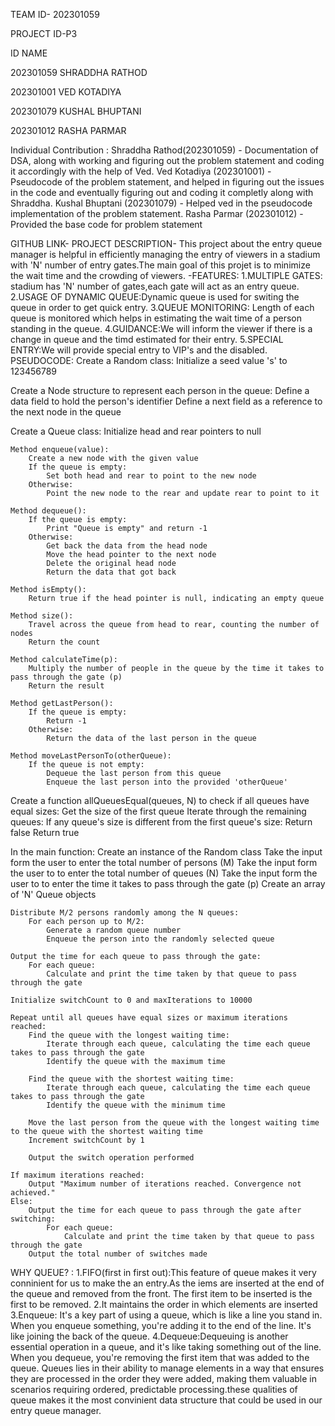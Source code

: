 TEAM ID- 202301059

PROJECT ID-P3

ID                                NAME 

202301059                         SHRADDHA RATHOD

202301001                         VED KOTADIYA

202301079                         KUSHAL BHUPTANI

202301012                         RASHA PARMAR


Individual Contribution : 
Shraddha Rathod(202301059) - Documentation of DSA, along with working and figuring out the problem statement and coding it accordingly with the help of Ved.
Ved Kotadiya (202301001) - Pseudocode of the problem statement, and helped in figuring out the issues in the code and eventually figuring out and coding it completly along with Shraddha.
Kushal Bhuptani (202301079) - Helped ved in the pseudocode implementation of the problem statement.
Rasha Parmar (202301012) - Provided the base code for problem statement 

GITHUB LINK-
PROJECT DESCRIPTION- This project about the entry queue manager is helpful in efficiently managing the entry of viewers in a stadium with 'N' number of entry gates.The main goal of this projet is to minimize the wait time and the crowding of viewers.
       -FEATURES:
        1.MULTIPLE GATES: stadium has 'N' number of gates,each gate will act as an entry queue.
        2.USAGE OF DYNAMIC QUEUE:Dynamic queue is used for switing the queue in order to get quick entry.
        3.QUEUE MONITORING: Length of each queue is monitored which helps in estimating the wait time of a person standing in the queue.
        4.GUIDANCE:We will inform the viewer if there is a change in queue and the timd estimated for their entry.
        5.SPECIAL ENTRY:We will provide special entry to VIP's and the disabled.
PSEUDOCODE:
Create a Random class:
    Initialize a seed value 's' to 123456789

Create a Node structure to represent each person in the queue:
    Define a data field to hold the person's identifier
    Define a next field as a reference to the next node in the queue

Create a Queue class:
    Initialize head and rear pointers to null

    Method enqueue(value):
        Create a new node with the given value
        If the queue is empty:
            Set both head and rear to point to the new node
        Otherwise:
            Point the new node to the rear and update rear to point to it

    Method dequeue():
        If the queue is empty:
            Print "Queue is empty" and return -1
        Otherwise:
            Get back the data from the head node
            Move the head pointer to the next node
            Delete the original head node
            Return the data that got back

    Method isEmpty():
        Return true if the head pointer is null, indicating an empty queue

    Method size():
        Travel across the queue from head to rear, counting the number of nodes
        Return the count

    Method calculateTime(p):
        Multiply the number of people in the queue by the time it takes to pass through the gate (p)
        Return the result

    Method getLastPerson():
        If the queue is empty:
            Return -1
        Otherwise:
            Return the data of the last person in the queue

    Method moveLastPersonTo(otherQueue):
        If the queue is not empty:
            Dequeue the last person from this queue
            Enqueue the last person into the provided 'otherQueue'

Create a function allQueuesEqual(queues, N) to check if all queues have equal sizes:
    Get the size of the first queue
    Iterate through the remaining queues:
        If any queue's size is different from the first queue's size:
            Return false
    Return true

In the main function:
    Create an instance of the Random class
    Take the input form the user to enter the total number of persons (M)
    Take the input form the user to to enter the total number of queues (N)
    Take the input form the user to to enter the time it takes to pass through the gate (p)
    Create an array of 'N' Queue objects

    Distribute M/2 persons randomly among the N queues:
        For each person up to M/2:
            Generate a random queue number
            Enqueue the person into the randomly selected queue

    Output the time for each queue to pass through the gate:
        For each queue:
            Calculate and print the time taken by that queue to pass through the gate

    Initialize switchCount to 0 and maxIterations to 10000

    Repeat until all queues have equal sizes or maximum iterations reached:
        Find the queue with the longest waiting time:
            Iterate through each queue, calculating the time each queue takes to pass through the gate
            Identify the queue with the maximum time

        Find the queue with the shortest waiting time:
            Iterate through each queue, calculating the time each queue takes to pass through the gate
            Identify the queue with the minimum time

        Move the last person from the queue with the longest waiting time to the queue with the shortest waiting time
        Increment switchCount by 1

        Output the switch operation performed

    If maximum iterations reached:
        Output "Maximum number of iterations reached. Convergence not achieved."
    Else:
        Output the time for each queue to pass through the gate after switching:
            For each queue:
                Calculate and print the time taken by that queue to pass through the gate
        Output the total number of switches made

WHY QUEUE? :
            1.FIFO(first in first out):This feature of queue makes it very conninient for us to make the an entry.As the iems are inserted at the
                                       end of the queue and removed from the front. The first item to be inserted is the first to be removed.
            2.It maintains the order in which elements are inserted 
            3.Enqueue: It's a key part of using a queue, which is like a line you stand in. When you enqueue something, you're adding it to 
                       the end of the line. It's like joining the back of the queue.
            4.Dequeue:Dequeuing is another essential operation in a queue, and it's like taking something out of the line. When you dequeue,  you're removing the first item that was added to the queue.
Queues lies in their ability to manage elements in a way that ensures they are processed in the order they were added, making them valuable in scenarios 
requiring ordered, predictable processing.these qualities of queue makes it the most convinient data structure that could be used in our entry queue manager.             
       
